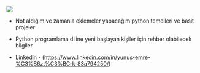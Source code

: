![](https://www.logicraysacademy.com/blog/wp-content/uploads/2020/04/python-programming.png)

- Not aldığım ve zamanla eklemeler yapacağım python temelleri ve basit projeler
- Python programlama diline yeni başlayan kişiler için rehber olabilecek bilgiler

- Linkedin - (https://www.linkedin.com/in/yunus-emre-%C3%B6zt%C3%BCrk-83a794250/) 



